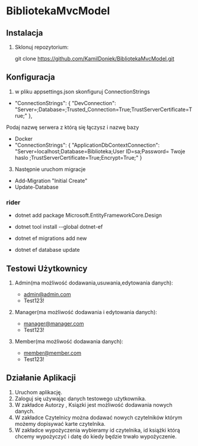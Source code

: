 # BibliotekaMvcModel

## Instalacja

1. Sklonuj repozytorium:
  
   git clone https://github.com/KamilDoniek/BibliotekaMvcModel.git

## Konfiguracja 

1. w pliku appsettings.json skonfiguruj ConnectionStrings
   
  - "ConnectionStrings": {
       "DevConnection":
"Server=;Database=;Trusted_Connection=True;TrustServerCertificate=True;"
},

 Podaj nazwę serwera z którą się łączysz i nazwę bazy
- Docker
 - "ConnectionStrings": {
    "ApplicationDbContextConnection": "Server=localhost;Database=Biblioteka;User ID=sa;Password= Twoje haslo ;TrustServerCertificate=True;Encrypt=True;"
  }
3. Następnie uruchom migracje
   
 - Add-Migration "Initial Create"
 - Update-Database
  
### rider   

 - dotnet add package Microsoft.EntityFrameworkCore.Design
 - dotnet tool install --global dotnet-ef
 
 - dotnet ef migrations add new 
 - dotnet ef database update


## Testowi Użytkownicy 

1. Admin(ma możliwość dodawania,usuwania,edytowania danych):
   - admin@admin.com
   - Test123!
2. Manager(ma możliwość dodawania i edytowania danych):
   - manager@manager.com
   - Test123!
     
3. Member(ma możliwość dodawania danych):
   - member@member.com
   - Test123!

## Działanie Aplikacji 

1. Uruchom aplikację.
2. Zaloguj się używając danych testowego użytkownika.
3. W zakładce Autorzy , Ksiązki  jest możliwość dodawania nowych danych.
4. W zakładce Czytelnicy można dodawać nowych czytelników którym możemy dopisywać karte czytelnika.
5. W zakładce wypożyczenia wybieramy  id czytelnika, id książki którą chcemy wypożyczyć i datę do kiedy będzie trwało wypożyczenie.


   
    
    
    
    

